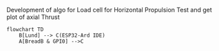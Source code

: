 Development of algo for Load cell for Horizontal Propulsion Test and get plot of axial Thrust 

```mermaid
flowchart TD
    B[Lund] --> C(ESP32-Ard IDE)
    A[BreadB & GPI0] -->C
   
  ```
